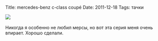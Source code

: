 Title: mercedes-benz c-class coupé
Date: 2011-12-18
Tags: тачки

<div class="text"><img src="http://dl.dropbox.com/u/140528/site/mercedes-2012-c-class.jpg" /><br /><br />
Никогда я особенно не любил мерсы, но вот эта серия меня очень впирает. Хорошо сделали.</div>